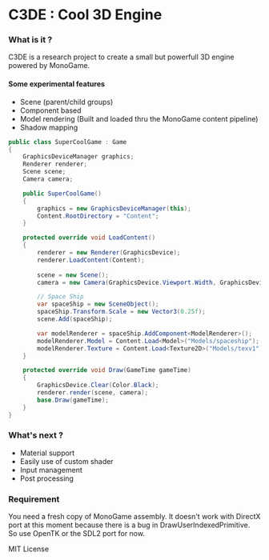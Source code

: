 C3DE : Cool 3D Engine
=====================

### What is it ?
C3DE is a research project to create a small but powerfull 3D engine powered by MonoGame.

#### Some experimental features

- Scene (parent/child groups)
- Component based
- Model rendering (Built and loaded thru the MonoGame content pipeline)
- Shadow mapping

```C#
public class SuperCoolGame : Game
{
	GraphicsDeviceManager graphics;
	Renderer renderer;
	Scene scene;
	Camera camera;

	public SuperCoolGame()
	{
		graphics = new GraphicsDeviceManager(this);
		Content.RootDirectory = "Content";
	}

	protected override void LoadContent()
	{
		renderer = new Renderer(GraphicsDevice);
		renderer.LoadContent(Content);
		
		scene = new Scene();
		camera = new Camera(GraphicsDevice.Viewport.Width, GraphicsDevice.Viewport.Height);

		// Space Ship
		var spaceShip = new SceneObject();
		spaceShip.Transform.Scale = new Vector3(0.25f);
		scene.Add(spaceShip);

		var modelRenderer = spaceShip.AddComponent<ModelRenderer>();
		modelRenderer.Model = Content.Load<Model>("Models/spaceship");
		modelRenderer.Texture = Content.Load<Texture2D>("Models/texv1");
	}

	protected override void Draw(GameTime gameTime)
	{
		GraphicsDevice.Clear(Color.Black);
		renderer.render(scene, camera);
		base.Draw(gameTime);
	}
}
```

### What's next ?
- Material support
- Easily use of custom shader
- Input management
- Post processing

### Requirement
You need a fresh copy of MonoGame assembly. It doesn't work with DirectX port at this moment because there is a bug in DrawUserIndexedPrimitive. So use OpenTK or the SDL2 port for now.

MIT License